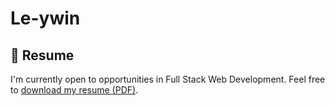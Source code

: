 # Le-ywin

## 📄 Resume 

I'm currently open to opportunities in Full Stack Web Development.   Feel free to [download my resume (PDF)](https://github.com/Le-ywin/Ram-S-Resume/raw/main/RAMADAS_S_CV.pdf).
